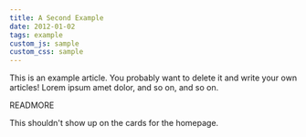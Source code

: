 ```yaml
---
title: A Second Example
date: 2012-01-02
tags: example
custom_js: sample
custom_css: sample
---
```


This is an example article. You probably want to delete it and write your own articles! Lorem ipsum amet dolor, and so on, and so on.

READMORE

This shouldn't show up on the cards for the homepage.